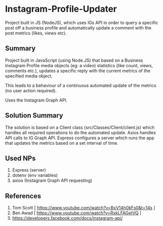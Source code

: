 # Instagram-Profile-Updater
Project built in JS (NodeJS), which uses IGs API in order to query a specific post off a business profile and automatically update a comment with the post metrics (likes, views etc).

## Summary
Project built in JavaScript (using Node.JS) that based on a Business Instagram Profile media objects (eg: a video) statistics (like count, views, comments etc.), updates a specific reply with the current metrics of the specified media object.

This leads to a behaviour of a continuous automated update of the metrics (no user action required).

Uses the Instagram Graph API.

## Solution Summary
The solution is based on a Client class (src/Classes/Client/client.js) which handles all required operations to do the automated update.
Axios handles API calls to IG Graph API.
Express configures a server which runs the app that updates the metrics based on a set interval of time.

## Used NPs
1. Express (server)
2. dotenv (env variables)
3. axios (Instagram Graph API requesting)

## References
1. Tom Scott [ https://www.youtube.com/watch?v=BxV14h0kFs0&t=14s ]
2. Ben Awad [ https://www.youtube.com/watch?v=RxkLFAGetVQ ] 
3. https://developers.facebook.com/docs/instagram-api/
